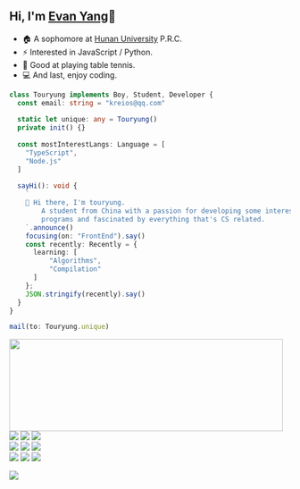 ## Hi, I'm [Evan Yang](https://touryung.github.io)👋

- 🏠 A sophomore at [Hunan University](https://www.hnu.edu.cn/) P.R.C.
- ⚡ Interested in JavaScript / Python.
- 🏓 Good at playing table tennis.
- 💻 And last, enjoy coding.

```typescript
class Touryung implements Boy, Student, Developer {
  const email: string = "kreios@qq.com"
  
  static let unique: any = Touryung()
  private init() {}
  
  const mostInterestLangs: Language = [
    "TypeScript",
    "Node.js"
  ]
  
  sayHi(): void {
    `
    👋 Hi there, I'm touryung.
        A student from China with a passion for developing some interesting
        programs and fascinated by everything that's CS related.
    `.announce()
    focusing(on: "FrontEnd").say()
    const recently: Recently = {
      learning: [
          "Algorithms",
          "Compilation"
      ]
    };
    JSON.stringify(recently).say()
  }
}

mail(to: Touryung.unique)
```

<p>
  <img align="left" width="490" height="165" src="https://github-readme-stats.vercel.app/api?username=touryung&show_icons=true&hide_border=false"/>
  <p>
    <img src="https://img.shields.io/badge/-TypeScript-3178c6?style=flat-square&logo=typescript&logoColor=white"/>
    <img src="https://img.shields.io/badge/-JavaScript-yellow?style=flat-square&logo=javascript&logoColor=white"/>
    <img src="https://img.shields.io/badge/-C++-00599C?style=flat-square&logo=c&logoColor=white"/>
    <br />
    <img src="https://img.shields.io/badge/-Python-244a6c?style=flat-square&logo=Python&logoColor=white"/>
    <img src="https://img.shields.io/badge/-Vue-42B883?style=flat-square&logo=Vue.js&logoColor=white"/>
    <img src="https://img.shields.io/badge/-Nodejs-74ad63?style=flat-square&logo=Node.js&logoColor=white"/>
    <br />
    <img src="https://img.shields.io/badge/-Electron-2b2f3b?style=flat-square&logo=electron&logoColor=white"/>
    <img src="https://img.shields.io/badge/-MongoDB-3ea546?style=flat-square&logo=mongodb&logoColor=white"/>
    <img src="https://img.shields.io/badge/-TravisCI-9b2328?style=flat-square&logo=travis&logoColor=white"/>
  </p>
</p>
<p>

<img src="https://visitor-badge.glitch.me/badge?page_id=touryung.touryung"/> 
